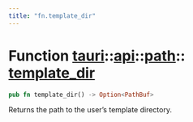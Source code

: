 ```yaml
---
title: "fn.template_dir"
---
```


# Function [tauri](/docs/api/rust/tauri/../../index.html)::​[api](/docs/api/rust/tauri/../index.html)::​[path](/docs/api/rust/tauri/index.html)::​[template_dir](/docs/api/rust/tauri/)

```rs
pub fn template_dir() -> Option<PathBuf>
```

Returns the path to the user’s template directory.
